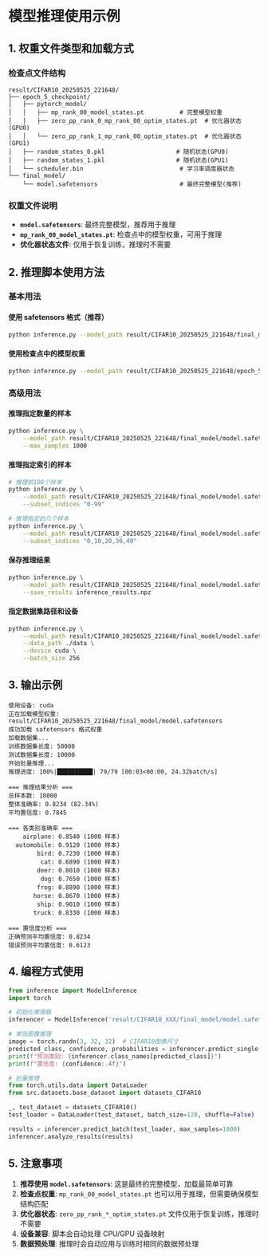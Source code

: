 # 模型推理使用示例

## 1. 权重文件类型和加载方式

### 检查点文件结构

```
result/CIFAR10_20250525_221648/
├── epoch_5_checkpoint/
│   ├── pytorch_model/
│   │   ├── mp_rank_00_model_states.pt          # 完整模型权重
│   │   ├── zero_pp_rank_0_mp_rank_00_optim_states.pt  # 优化器状态(GPU0)
│   │   └── zero_pp_rank_1_mp_rank_00_optim_states.pt  # 优化器状态(GPU1)
│   ├── random_states_0.pkl                    # 随机状态(GPU0)
│   ├── random_states_1.pkl                    # 随机状态(GPU1)
│   └── scheduler.bin                           # 学习率调度器状态
└── final_model/
    └── model.safetensors                       # 最终完整模型(推荐)

```

### 权重文件说明

- **`model.safetensors`**: 最终完整模型，推荐用于推理
- **`mp_rank_00_model_states.pt`**: 检查点中的模型权重，可用于推理
- **优化器状态文件**: 仅用于恢复训练，推理时不需要

## 2. 推理脚本使用方法

### 基本用法

#### 使用 safetensors 格式（推荐）

```bash
python inference.py --model_path result/CIFAR10_20250525_221648/final_model/model.safetensors
```

#### 使用检查点中的模型权重

```bash
python inference.py --model_path result/CIFAR10_20250525_221648/epoch_5_checkpoint/pytorch_model/mp_rank_00_model_states.pt
```

### 高级用法

#### 推理指定数量的样本

```bash
python inference.py \
    --model_path result/CIFAR10_20250525_221648/final_model/model.safetensors \
    --max_samples 1000
```

#### 推理指定索引的样本

```bash
# 推理前100个样本
python inference.py \
    --model_path result/CIFAR10_20250525_221648/final_model/model.safetensors \
    --subset_indices "0-99"

# 推理指定的几个样本
python inference.py \
    --model_path result/CIFAR10_20250525_221648/final_model/model.safetensors \
    --subset_indices "0,10,20,30,40"
```

#### 保存推理结果

```bash
python inference.py \
    --model_path result/CIFAR10_20250525_221648/final_model/model.safetensors \
    --save_results inference_results.npz
```

#### 指定数据集路径和设备

```bash
python inference.py \
    --model_path result/CIFAR10_20250525_221648/final_model/model.safetensors \
    --data_path ./data \
    --device cuda \
    --batch_size 256
```

## 3. 输出示例

```
使用设备: cuda
正在加载模型权重: result/CIFAR10_20250525_221648/final_model/model.safetensors
成功加载 safetensors 格式权重
加载数据集...
训练数据集长度: 50000
测试数据集长度: 10000
开始批量推理...
推理进度: 100%|██████████| 79/79 [00:03<00:00, 24.32batch/s]

=== 推理结果分析 ===
总样本数: 10000
整体准确率: 0.8234 (82.34%)
平均置信度: 0.7845

=== 各类别准确率 ===
    airplane: 0.8540 (1000 样本)
  automobile: 0.9120 (1000 样本)
        bird: 0.7230 (1000 样本)
         cat: 0.6890 (1000 样本)
        deer: 0.8010 (1000 样本)
         dog: 0.7650 (1000 样本)
        frog: 0.8890 (1000 样本)
       horse: 0.8670 (1000 样本)
        ship: 0.9010 (1000 样本)
       truck: 0.8330 (1000 样本)

=== 置信度分析 ===
正确预测平均置信度: 0.8234
错误预测平均置信度: 0.6123
```

## 4. 编程方式使用

```python
from inference import ModelInference
import torch

# 初始化推理器
inferencer = ModelInference('result/CIFAR10_XXX/final_model/model.safetensors')

# 单张图像推理
image = torch.randn(3, 32, 32)  # CIFAR10图像尺寸
predicted_class, confidence, probabilities = inferencer.predict_single(image)
print(f"预测类别: {inferencer.class_names[predicted_class]}")
print(f"置信度: {confidence:.4f}")

# 批量推理
from torch.utils.data import DataLoader
from src.datasets.base_dataset import datasets_CIFAR10

_, test_dataset = datasets_CIFAR10()
test_loader = DataLoader(test_dataset, batch_size=128, shuffle=False)

results = inferencer.predict_batch(test_loader, max_samples=1000)
inferencer.analyze_results(results)
```

## 5. 注意事项

1. **推荐使用 `model.safetensors`**: 这是最终的完整模型，加载最简单可靠
2. **检查点权重**: `mp_rank_00_model_states.pt` 也可以用于推理，但需要确保模型结构匹配
3. **优化器状态**: `zero_pp_rank_*_optim_states.pt` 文件仅用于恢复训练，推理时不需要
4. **设备兼容**: 脚本会自动处理 CPU/GPU 设备映射
5. **数据预处理**: 推理时会自动应用与训练时相同的数据预处理
